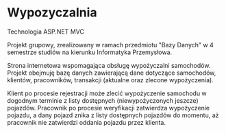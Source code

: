 # Wypozyczalnia
Technologia ASP.NET MVC

Projekt grupowy, zrealizowany w ramach przedmiotu "Bazy Danych" w 4 semestrze studiów na kierunku Informatyka Przemysłowa. 

Strona internetowa wspomagająca obsługę wypożyczalni samochodów. Projekt obejmuję bazę danych zawierającą dane dotyczące samochodów, klientów, pracowników, transakcji (aktualne oraz zlecone wypożyczenia). 

Klient po procesie rejestracji może zlecić wypożyczenie samochodu w dogodnym terminie z listy dostępnych (niewypożyczonych jeszcze) pojazdów. Pracownik po procesie weryfikacji zatwierdza wypożyczenie pojazdu, a dany pojazd znika z listy dostępnych pojazdów do momentu, aż pracownik nie zatwierdzi oddania pojazdu przez klienta.
